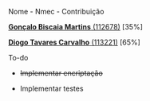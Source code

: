 Nome - Nmec - Contribuição

<a href="mailto:goncalobmartins@ua.pt"><strong>Gonçalo Biscaia Martins</strong> (112678)</a> [35%]

<a href="mailto:diogo.tav.carvalho@ua.pt"><strong>Diogo Tavares Carvalho</strong> (113221)</a> [65%]

To-do

- ~~Implementar encriptação~~

- Implementar testes